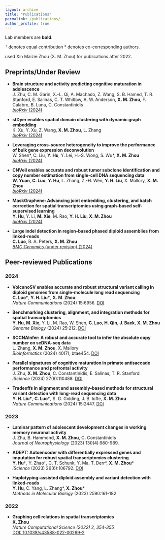 ```yaml
---
layout: archive
title: "Publications"
permalink: /publications/
author_profile: true
---
```



<!-- {% include base_path %}
I will try adding pdf for all the papers asap :) Alternatively,  you can find almost all
pdfs from my Google Scholar. If you cannot find any, please feel free to
email me.

I am also working on a Dataset page - we
always support data sharing in our community.


Publications
===== -->
Lab members are **bold**.

† denotes equal contribution   * denotes co-corresponding authors.

used Xin Maizie Zhou (X. M. Zhou) for publications after 2022.

## Preprints/Under Review

- **Brain structure and activity predicting cognitive maturation in adolescence**  
  J. Zhu, C. M. Garin, X.-L. Qi, A. Machado, Z. Wang, S. B. Hamed, T. R. Stanford, E. Salinas, C. T. Whitlow, A. W. Anderson, **X. M. Zhou**, F. Calabro, B. Luna, C. Constantinidis  
  [_bioRxiv_ (2024)](https://www.biorxiv.org/content/10.1101/2024.08.23.608315v1)

- **stDyer enables spatial domain clustering with dynamic graph embedding**  
  K. Xu, Y. Xu, Z. Wang, **X. M. Zhou**, L. Zhang  
  [_bioRxiv_ (2024)](https://www.biorxiv.org/content/10.1101/2024.05.08.593252v2)

- **Leveraging cross-source heterogeneity to improve the performance of bulk gene expression deconvolution**  
  W. Shen*, C. Liu, **Y. Hu**, Y. Lei, H.-S. Wong, S. Wu*, **X. M. Zhou**  
  [_bioRxiv_ (2024)](https://www.biorxiv.org/content/10.1101/2024.04.07.588458v1)

- **CNVeil enables accurate and robust tumor subclone identification and copy number estimation from single-cell DNA sequencing data**  
  **W. Yuan**, **C. Luo**, **Y. Hu**, L. Zhang, Z.-H. Wen, **Y. H. Liu**, X. Mallory, **X. M. Zhou**  
  [_bioRxiv_ (2024)](https://www.biorxiv.org/content/10.1101/2024.02.21.581409v1)

- **MaskGraphene: Advancing joint embedding, clustering, and batch correction for spatial transcriptomics using graph-based self-supervised learning**  
  **Y. Hu**, Y. Li, **M. Xie**, M. Rao, **Y. H. Liu**, **X. M. Zhou**  
  [_bioRxiv_ (2024)](https://www.biorxiv.org/content/10.1101/2024.02.21.581387v1)

- **Large indel detection in region-based phased diploid assemblies from linked-reads**  
  **C. Luo**, B. A. Peters, **X. M. Zhou**  
  [_BMC Genomics_ (under revision) (2024)](https://www.biorxiv.org/content/10.1101/2024.02.21.581409v1)

## Peer-reviewed Publications

### 2024
- **VolcanoSV enables accurate and robust structural variant calling in diploid genomes from single-molecule long read sequencing**  
  **C. Luo†**, **Y. H. Liu†**, **X. M. Zhou**  
  _Nature Communications_ (2024) 15:6956. [DOI](https://doi.org/10.1038/s41467-024-51282-0)

- **Benchmarking clustering, alignment, and integration methods for spatial transcriptomics**  
  **Y. Hu**, **M. Xie**, Y. Li, M. Rao, W. Shen, **C. Luo**, **H. Qin**, **J. Baek**, **X. M. Zhou**  
  _Genome Biology_ (2024) 25:212. [DOI](https://doi.org/10.1186/s13059-024-03361-0)

- **SCCNAInfer: A robust and accurate tool to infer the absolute copy number on scDNA-seq data**  
  L. Zhang, **X. M. Zhou**, X. Mallory  
  _Bioinformatics_ (2024) 40(7), btae454. [DOI](https://doi.org/10.1093/bioinformatics/btae454)

- **Parallel signatures of cognitive maturation in primate antisaccade performance and prefrontal activity**  
  J. Zhu, **X. M. Zhou**, C. Constantinidis, E. Salinas, T. R. Stanford  
  _iScience_ (2024) 27(8):110488. [DOI](https://doi.org/10.1016/j.isci.2024.110488)

- **Tradeoffs in alignment and assembly-based methods for structural variant detection with long-read sequencing data**  
  **Y. H. Liu†**, **C. Luo†**, S. G. Golding, J. B. Ioffe, **X. M. Zhou**  
  _Nature Communications_ (2024) 15:2447. [DOI](https://doi.org/10.1038/s41467-024-46614-z)

### 2023
- **Laminar pattern of adolescent development changes in working memory neuronal activity**  
  J. Zhu, B. Hammond, **X. M. Zhou**, C. Constantinidis  
  _Journal of Neurophysiology_ (2023) 130(4):980-989.

- **ADEPT: Autoencoder with differentially expressed genes and imputation for robust spatial transcriptomics clustering**  
  **Y. Hu†**, Y. Zhao†, C. T. Schunk, Y. Ma, T. Derr*, **X. M. Zhou***  
  _iScience_ (2023) 26(6):106792. [DOI](https://doi.org/10.1016/j.isci.2023.106792)

- **Haplotyping-assisted diploid assembly and variant detection with linked-reads**  
  **Y. Hu**, C. Yang, L. Zhang*, **X. Zhou***  
  _Methods in Molecular Biology_ (2023) 2590:161-182

### 2022
- **Graphing cell relations in spatial transcriptomics**  
  **X. Zhou**  
  _Nature Computational Science (2022) 2, 354-355_  
  [DOI: 10.1038/s43588-022-00269-2](https://doi.org/10.1038/s43588-022-00269-2)